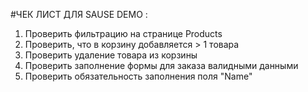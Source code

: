 #ЧЕК ЛИСТ ДЛЯ SAUSE DEMO :  
1. Проверить фильтрацию на странице Products
2. Проверить, что в корзину добавляется > 1 товара
3. Проверить удаление товара из корзины
4. Проверить заполнение формы для заказа валидными данными
5. Проверить обязательность заполнения поля "Name"